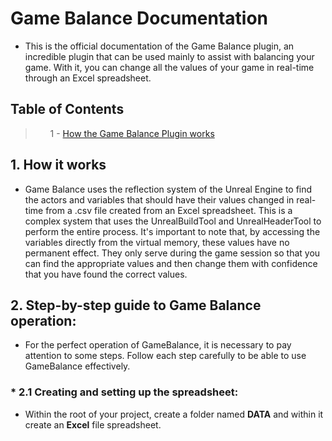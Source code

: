 # Game Balance Documentation

  - This is the official documentation of the Game Balance plugin, an incredible plugin that can be used mainly to assist with balancing your game. With it, you can change all the values of your game in real-time through an Excel spreadsheet.
  
  
 
 ## Table of Contents

  <blockquote>
  <ol dir="auto">
  1 - <a href="#Init">How the Game Balance Plugin works</a>
<ol dir="auto">
<ol dir="auto">
<ol dir="auto">

</blockquote>




 ## 1. How it works<a name="Init"></a>

-   Game Balance uses the reflection system of the Unreal Engine to find the actors and variables that should have their values changed in real-time from a .csv file created from an Excel spreadsheet. This is a complex system that uses the UnrealBuildTool and UnrealHeaderTool to perform the entire process. It's important to note that, by accessing the variables directly from the virtual memory, these values have no permanent effect. They only serve during the game session so that you can find the appropriate values and then change them with confidence that you have found the correct values.

 ## 2. Step-by-step guide to Game Balance operation:<a name="passo1"></a>
 
 -   For the perfect operation of GameBalance, it is necessary to pay attention to some steps. Follow each step carefully to be able to use GameBalance effectively.
 
  ### * 2.1 Creating and setting up the spreadsheet:<a name="passo1.1"></a>
  -   Within the root of your project, create a folder named **DATA** and within it create an **Excel** file spreadsheet.

